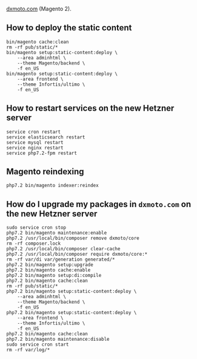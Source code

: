 [dxmoto.com](https://www.dxmoto.com) (Magento 2).

## How to deploy the static content
```posh
bin/magento cache:clean
rm -rf pub/static/*
bin/magento setup:static-content:deploy \
	--area adminhtml \
	--theme Magento/backend \
	-f en_US
bin/magento setup:static-content:deploy \
	--area frontend \
	--theme Infortis/ultimo \
	-f en_US
```

## How to restart services on the new Hetzner server
```
service cron restart
service elasticsearch restart
service mysql restart
service nginx restart
service php7.2-fpm restart
``` 

## Magento reindexing
```
php7.2 bin/magento indexer:reindex
```

## How do I upgrade my packages in `dxmoto.com` on the new Hetzner server
```                 
sudo service cron stop           
php7.2 bin/magento maintenance:enable      
php7.2 /usr/local/bin/composer remove dxmoto/core
rm -rf composer.lock
php7.2 /usr/local/bin/composer clear-cache
php7.2 /usr/local/bin/composer require dxmoto/core:*
rm -rf var/di var/generation generated/*
php7.2 bin/magento setup:upgrade
php7.2 bin/magento cache:enable
php7.2 bin/magento setup:di:compile
php7.2 bin/magento cache:clean
rm -rf pub/static/*
php7.2 bin/magento setup:static-content:deploy \
	--area adminhtml \
	--theme Magento/backend \
	-f en_US
php7.2 bin/magento setup:static-content:deploy \
	--area frontend \
	--theme Infortis/ultimo \
	-f en_US
php7.2 bin/magento cache:clean
php7.2 bin/magento maintenance:disable
sudo service cron start
rm -rf var/log/*
```
